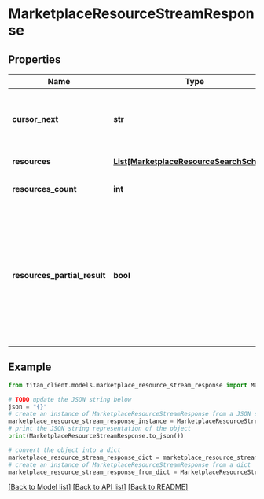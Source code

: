 # MarketplaceResourceStreamResponse


## Properties

Name | Type | Description | Notes
------------ | ------------- | ------------- | -------------
**cursor_next** | **str** | Stream position identifier to continue scrolling from. | [optional] 
**resources** | [**List[MarketplaceResourceSearchSchema]**](MarketplaceResourceSearchSchema.md) | List of &#x60;Resources&#x60;. | [optional] 
**resources_count** | **int** | Count of matched resources. | 
**resources_partial_result** | **bool** | Indicates whether response contains partial result. It could be in case when request took too long and was terminated by timeout. | [optional] 

## Example

```python
from titan_client.models.marketplace_resource_stream_response import MarketplaceResourceStreamResponse

# TODO update the JSON string below
json = "{}"
# create an instance of MarketplaceResourceStreamResponse from a JSON string
marketplace_resource_stream_response_instance = MarketplaceResourceStreamResponse.from_json(json)
# print the JSON string representation of the object
print(MarketplaceResourceStreamResponse.to_json())

# convert the object into a dict
marketplace_resource_stream_response_dict = marketplace_resource_stream_response_instance.to_dict()
# create an instance of MarketplaceResourceStreamResponse from a dict
marketplace_resource_stream_response_from_dict = MarketplaceResourceStreamResponse.from_dict(marketplace_resource_stream_response_dict)
```
[[Back to Model list]](../README.md#documentation-for-models) [[Back to API list]](../README.md#documentation-for-api-endpoints) [[Back to README]](../README.md)



